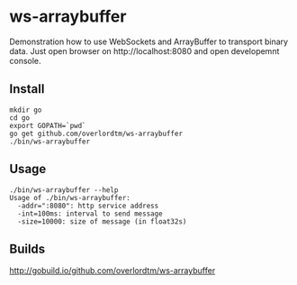 # ws-arraybuffer

Demonstration how to use WebSockets and ArrayBuffer to transport binary data. Just open browser on http://localhost:8080 and open developemnt console.

## Install

```
mkdir go
cd go
export GOPATH=`pwd`
go get github.com/overlordtm/ws-arraybuffer
./bin/ws-arraybuffer
```

## Usage

```
./bin/ws-arraybuffer --help
Usage of ./bin/ws-arraybuffer:
  -addr=":8080": http service address
  -int=100ms: interval to send message
  -size=10000: size of message (in float32s)
```

## Builds

http://gobuild.io/github.com/overlordtm/ws-arraybuffer